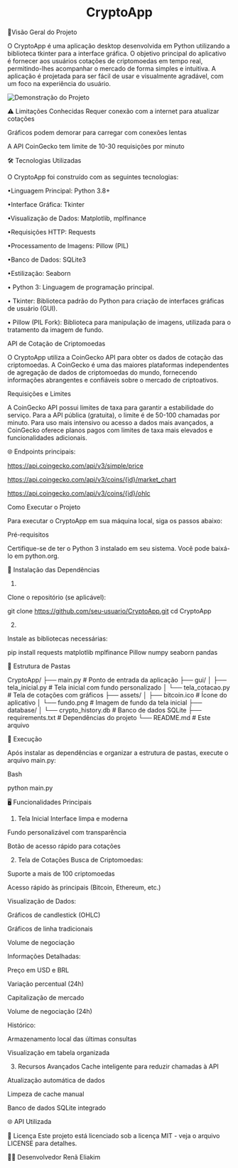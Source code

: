 
<h1 align="center"> CryptoApp </h1>


📌Visão Geral do Projeto

O CryptoApp é uma aplicação desktop desenvolvida em Python utilizando a biblioteca tkinter para a interface gráfica. O objetivo principal do aplicativo é fornecer aos usuários cotações de criptomoedas em tempo real, permitindo-lhes acompanhar o mercado de forma simples e intuitiva. A aplicação é projetada para ser fácil de usar e visualmente agradável, com um foco na experiência do usuário.




![Demonstração do Projeto](.github/gif.gif)


⚠️ Limitações Conhecidas
Requer conexão com a internet para atualizar cotações

Gráficos podem demorar para carregar com conexões lentas

A API CoinGecko tem limite de 10-30 requisições por minuto


🛠️ Tecnologias Utilizadas

O CryptoApp foi construído com as seguintes tecnologias:

•Linguagem Principal: Python 3.8+

•Interface Gráfica: Tkinter

•Visualização de Dados: Matplotlib, mplfinance

•Requisições HTTP: Requests

•Processamento de Imagens: Pillow (PIL)

•Banco de Dados: SQLite3

•Estilização: Seaborn

•
Python 3: Linguagem de programação principal.

•
Tkinter: Biblioteca padrão do Python para criação de interfaces gráficas de usuário (GUI).

•
Pillow (PIL Fork): Biblioteca para manipulação de imagens, utilizada para o tratamento da imagem de fundo.

API de Cotação de Criptomoedas

O CryptoApp utiliza a CoinGecko API para obter os dados de cotação das criptomoedas. A CoinGecko é uma das maiores plataformas independentes de agregação de dados de criptomoedas do mundo, fornecendo informações abrangentes e confiáveis sobre o mercado de criptoativos.

Requisições e Limites

A CoinGecko API possui limites de taxa para garantir a estabilidade do serviço. Para a API pública (gratuita), o limite é de 50-100 chamadas por minuto. Para uso mais intensivo ou acesso a dados mais avançados, a CoinGecko oferece planos pagos com limites de taxa mais elevados e funcionalidades adicionais.


🌐 Endpoints principais:

https://api.coingecko.com/api/v3/simple/price

https://api.coingecko.com/api/v3/coins/{id}/market_chart

https://api.coingecko.com/api/v3/coins/{id}/ohlc

Como Executar o Projeto

Para executar o CryptoApp em sua máquina local, siga os passos abaixo:

Pré-requisitos

Certifique-se de ter o Python 3 instalado em seu sistema. Você pode baixá-lo em python.org.

🚀 Instalação das Dependências

1.
Clone o repositório (se aplicável):

git clone https://github.com/seu-usuario/CryptoApp.git
cd CryptoApp

2.
Instale as bibliotecas necessárias:

pip install requests matplotlib mplfinance Pillow numpy seaborn pandas


📂 Estrutura de Pastas 

CryptoApp/
├── main.py                # Ponto de entrada da aplicação
├── gui/
│   ├── tela_inicial.py    # Tela inicial com fundo personalizado
│   └── tela_cotacao.py    # Tela de cotações com gráficos
├── assets/
│   ├── bitcoin.ico        # Ícone do aplicativo
│   └── fundo.png          # Imagem de fundo da tela inicial
├── database/
│   └── crypto_history.db  # Banco de dados SQLite
├── requirements.txt       # Dependências do projeto
└── README.md              # Este arquivo




🔧 Execução

Após instalar as dependências e organizar a estrutura de pastas, execute o arquivo main.py:

Bash

python main.py



🖥️ Funcionalidades Principais
1. Tela Inicial
Interface limpa e moderna

Fundo personalizável com transparência

Botão de acesso rápido para cotações

2. Tela de Cotações
Busca de Criptomoedas:

Suporte a mais de 100 criptomoedas

Acesso rápido às principais (Bitcoin, Ethereum, etc.)

Visualização de Dados:

Gráficos de candlestick (OHLC)

Gráficos de linha tradicionais

Volume de negociação

Informações Detalhadas:

Preço em USD e BRL

Variação percentual (24h)

Capitalização de mercado

Volume de negociação (24h)

Histórico:

Armazenamento local das últimas consultas

Visualização em tabela organizada

3. Recursos Avançados
Cache inteligente para reduzir chamadas à API

Atualização automática de dados

Limpeza de cache manual

Banco de dados SQLite integrado

🌐 API Utilizada





📄 Licença
Este projeto está licenciado sob a licença MIT - veja o arquivo LICENSE para detalhes.

👨‍💻 Desenvolvedor
Renã Eliakim
